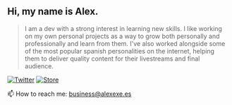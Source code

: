 ## Hi, my name is Alex.

> I am a dev with a strong interest in learning new skills.
> I like working on my own personal projects as a way to grow both personally and professionally and learn from them.
> I've also worked alongside some of the most popular spanish personalities on the internet, helping them to deliver quality content for their livestreams and final audience.
 
[![Twitter](https://img.shields.io/twitter/follow/aleexexe?logo=twitter&logoColor=white&color=darkgreen&label=Twitter&style=for-the-badge)](https://twitter.com/aleexexe)
[![Store](https://img.shields.io/discord/1008450130015436881?logo=discord&logoColor=white&color=darkgreen&label=Store&style=for-the-badge)](https://discord.com/invite/VhFta3cWND)

📫 How to reach me: business@alexexe.es
